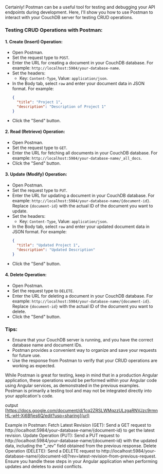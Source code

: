 Certainly! Postman can be a useful tool for testing and debugging your API endpoints during development. Here, I'll show you how to use Postman to interact with your CouchDB server for testing CRUD operations.

### Testing CRUD Operations with Postman:

#### 1. **Create (Insert) Operation:**

- Open Postman.
- Set the request type to `POST`.
- Enter the URL for creating a document in your CouchDB database. For example: `http://localhost:5984/your-database-name`.
- Set the headers:
  - Key: `Content-Type`, Value: `application/json`.
- In the Body tab, select `raw` and enter your document data in JSON format. For example:
  ```json
  {
    "title": "Project 1",
    "description": "Description of Project 1"
  }
  ```
- Click the "Send" button.

#### 2. **Read (Retrieve) Operation:**

- Open Postman.
- Set the request type to `GET`.
- Enter the URL for fetching all documents in your CouchDB database. For example: `http://localhost:5984/your-database-name/_all_docs`.
- Click the "Send" button.

#### 3. **Update (Modify) Operation:**

- Open Postman.
- Set the request type to `PUT`.
- Enter the URL for updating a document in your CouchDB database. For example: `http://localhost:5984/your-database-name/{document-id}`. Replace `{document-id}` with the actual ID of the document you want to update.
- Set the headers:
  - Key: `Content-Type`, Value: `application/json`.
- In the Body tab, select `raw` and enter your updated document data in JSON format. For example:
  ```json
  {
    "title": "Updated Project 1",
    "description": "Updated Description"
  }
  ```
- Click the "Send" button.

#### 4. **Delete Operation:**

- Open Postman.
- Set the request type to `DELETE`.
- Enter the URL for deleting a document in your CouchDB database. For example: `http://localhost:5984/your-database-name/{document-id}`. Replace `{document-id}` with the actual ID of the document you want to delete.
- Click the "Send" button.

### Tips:

- Ensure that your CouchDB server is running, and you have the correct database name and document IDs.
- Postman provides a convenient way to organize and save your requests for future use.
- Use the response from Postman to verify that your CRUD operations are working as expected.

While Postman is great for testing, keep in mind that in a production Angular application, these operations would be performed within your Angular code using Angular services, as demonstrated in the previous examples. Postman is primarily a testing tool and may not be integrated directly
into your application's code.

output
[https://docs.google.com/document/d/1cq2ZRSLWMqzzULzgaRNVJzc9rmnHL-wH-Xi6Bfjes6Q/edit?usp=sharing](url)

Example in Postman:
Fetch Latest Revision (GET):
Send a GET request to http://localhost:5984/your-database-name/{document-id} to get the latest revision.
Update Operation (PUT):
Send a PUT request to http://localhost:5984/your-database-name/{document-id} with the updated data, including the "_rev" field obtained from the previous response.
Delete Operation (DELETE):
Send a DELETE request to http://localhost:5984/your-database-name/{document-id}?rev=latest-revision-from-previous-request.
Ensure you handle these steps in your Angular application when performing updates and deletes to avoid conflicts.
